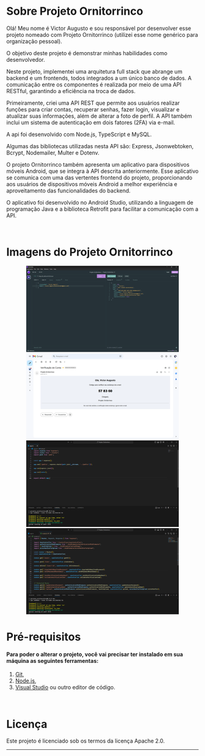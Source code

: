 # Sobre Projeto Ornitorrinco

Olá! Meu nome é Victor Augusto e sou responsável por desenvolver esse projeto nomeado com Projeto Ornitorrinco (utilizei esse nome genérico para organização pessoal).

O objetivo deste projeto é demonstrar minhas habilidades como desenvolvedor.

Neste projeto, implementei uma arquitetura full stack que abrange um backend e um frontends, todos integrados a um único banco de dados. A comunicação entre os componentes é realizada por meio de uma API RESTful, garantindo a eficiência na troca de dados.

Primeiramente, criei uma API REST que permite aos usuários realizar funções para criar contas, recuperar senhas, fazer login, visualizar e atualizar suas informações, além de alterar a foto de perfil. A API também inclui um sistema de autenticação em dois fatores (2FA) via e-mail.

A api foi desenvolvido com Node.js, TypeScript e MySQL.

Algumas das bibliotecas utilizadas nesta API são: Express, Jsonwebtoken, Bcrypt, Nodemailer, Multer e Dotenv.

O projeto Ornitorrinco também apresenta um aplicativo para dispositivos móveis Android, que se integra à API descrita anteriormente. Esse aplicativo se comunica com uma das vertentes frontend do projeto, proporcionando aos usuários de dispositivos móveis Android a melhor experiência e aproveitamento das funcionalidades do backend.

O aplicativo foi desenvolvido no Android Studio, utilizando a linguagem de programação Java e a biblioteca Retrofit para facilitar a comunicação com a API.


</br>

# Imagens do Projeto Ornitorrinco

<div align="center">
<img src="https://github.com/VictorAugustoRodriguesGomes/Projeto_Ornitorrinco/blob/main/Imagem%20do%20projeto%20ornitorrinco/img01.png" width="400"/>

<img src="https://github.com/VictorAugustoRodriguesGomes/Projeto_Ornitorrinco/blob/main/Imagem%20do%20projeto%20ornitorrinco/img02.png" width="400"/>

<img src="https://github.com/VictorAugustoRodriguesGomes/Projeto_Ornitorrinco/blob/main/Imagem%20do%20projeto%20ornitorrinco/img03.png" width="400"/>

<img src="https://github.com/VictorAugustoRodriguesGomes/Projeto_Ornitorrinco/blob/main/Imagem%20do%20projeto%20ornitorrinco/img04.png" width="400"/>

</div>

# Pré-requisitos
#### Para poder o alterar o projeto, você vai precisar ter instalado em sua máquina as seguintes ferramentas:
1. [Git](https://git-scm.com),
2. [Node.js](https://nodejs.org/pt),
3. [Visual Studio](https://code.visualstudio.com/) ou outro editor de código.

</br>

# Licença

Este projeto é licenciado sob os termos da licença Apache 2.0.

---------
